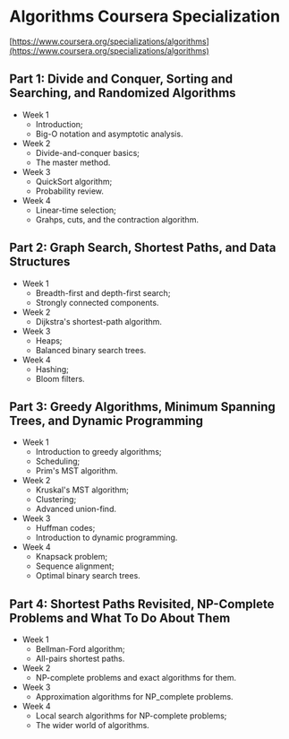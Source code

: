 # Algorithms Coursera Specialization
[https://www.coursera.org/specializations/algorithms](https://www.coursera.org/specializations/algorithms)

## Part 1: Divide and Conquer, Sorting and Searching, and Randomized Algorithms

* Week 1
  - Introduction;
  - Big-O notation and asymptotic analysis.
* Week 2
  - Divide-and-conquer basics;
  - The master method.
* Week 3
  - QuickSort algorithm;
  - Probability review.
* Week 4
  - Linear-time selection;
  - Grahps, cuts, and the contraction algorithm.

## Part 2: Graph Search, Shortest Paths, and Data Structures

* Week 1
  - Breadth-first and depth-first search;
  - Strongly connected components.
* Week 2
  - Dijkstra's shortest-path algorithm.
* Week 3
  - Heaps;
  - Balanced binary search trees.
* Week 4
  - Hashing;
  - Bloom filters.  
  
## Part 3: Greedy Algorithms, Minimum Spanning Trees, and Dynamic Programming

* Week 1
  - Introduction to greedy algorithms;
  - Scheduling;
  - Prim's MST algorithm.
* Week 2
  - Kruskal's MST algorithm;
  - Clustering;
  - Advanced union-find.
* Week 3
  - Huffman codes;
  - Introduction to dynamic programming.
* Week 4
  - Knapsack problem;
  - Sequence alignment;
  - Optimal binary search trees.

## Part 4: Shortest Paths Revisited, NP-Complete Problems and What To Do About Them

* Week 1
  - Bellman-Ford algorithm;
  - All-pairs shortest paths.
* Week 2
  - NP-complete problems and exact algorithms for them.
* Week 3
  - Approximation algorithms for NP_complete problems.
* Week 4
  - Local search algorithms for NP-complete problems;
  - The wider world of algorithms.
